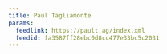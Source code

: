 ```yaml
---
title: Paul Tagliamonte
params:
  feedlink: https://pault.ag/index.xml
  feedid: fa3587ff28ebc0d8cc477e33bc5c2031
---
```

